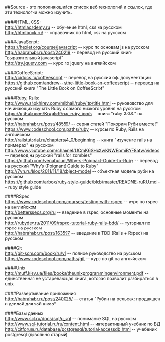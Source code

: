 ##Source - это пополняюшийся список веб технологий и ссылок, где эти технологии можно изучить.

####HTML, CSS:  
http://htmlacademy.ru -- обучение html, css на русском  
http://htmlbook.ru/ -- справочник по html, css на русском  

####JavaScript:  
https://hexlet.org/course/javascript -- курс по основам js на русском  
http://habrahabr.ru/post/240219 -- перевод на русский книги "выразительный javascript"  
http://try.jquery.com -- курс по jquery на английском  

####CoffeeScript:  
http://cidocs.ru/coffeescript -- перевод на русский оф. документации  
https://github.com/andrew--r/the-little-book-on-coffeescript -- перевод на русский книги "The Little Book on CoffeeScript"  

####Ruby, Rails:  
http://www.shokhirev.com/mikhail/ruby/ltp/title.html -- руководство для начинающих изучать Ruby с самого низкого уровня на русском  
https://github.com/Krugloff/rus_ruby_book -- книга "ruby 2.0.0." на русском  
http://habrahabr.ru/post/48559/ -- серия статей "Покорим Руби вместе!"  
https://www.codeschool.com/paths/ruby -- курсы по Ruby, Rails на английском  
http://railstutorial.ru/chapters/4_0/beginning -- книга "изучение rails на примерах" на русском  
http://www.youtube.com/channel/UCmK6SHxXwKNWEpmiBYF8atw/videos -- перевод на русский "rails for zombies"  
https://github.com/venabulum/Why-s-Poignant-Guide-to-Ruby -- перевод на русский "Why’s (Poignant) Guide to Ruby"  
http://7vn.ru/blog/2011/11/18/object-model -- объектная модель руби на русском   
https://github.com/arbox/ruby-style-guide/blob/master/README-ruRU.md -- ruby style guide  

####RSpec  
https://www.codeschool.com/courses/testing-with-rspec -- курс по rspec на английском  
http://betterspecs.org/ru -- введение в rspec, основные моменты на русском  
http://rubydev.ru/2011/09/rspec-tutorial-ruby-rails-bdd/ -- туториал по rspec на русском  
http://habrahabr.ru/post/163597 -- введение в TDD (Rails + Rspec) на русском  

####Git  
http://git-scm.com/book/ru/v1 -- полное руководство на русском  
https://www.codeschool.com/paths/git -- курс по git на английском  

####Unix  
http://muff.kiev.ua/files/books/theunixprogrammingenvironment.pdf -- единственная не устаревающая книга, которая позволит разбираться в unix  

####Развертывание приложения  
http://habrahabr.ru/post/240025/ -- статья "Рубин на рельсах: продакшен и деплой для чайников"  

####Базы данных  
http://www.sql.ru/docs/sql/u_sql -- понимание SQL на русском  
http://www.sql-tutorial.ru/ru/content.html -- интерактивный учебник по БД  
http://citforum.ru/database/postgresql/tutorial-accessdb.html -- учебеник postgresql (довольно старый)  

